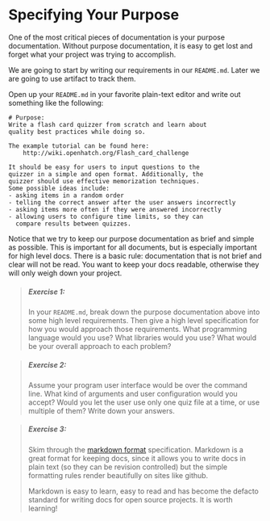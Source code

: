 # Specifying Your Purpose

One of the most critical pieces of documentation is your purpose documentation.
Without purpose documentation, it is easy to get lost and forget what your
project was trying to accomplish.

We are going to start by writing our requirements in our `README.md`.  Later we
are going to use artifact to track them.

Open up your `README.md` in your favorite plain-text editor and write out
something like the following:

```
# Purpose:
Write a flash card quizzer from scratch and learn about
quality best practices while doing so.

The example tutorial can be found here:
    http://wiki.openhatch.org/Flash_card_challenge

It should be easy for users to input questions to the
quizzer in a simple and open format. Additionally, the
quizzer should use effective memorization techniques.
Some possible ideas include:
- asking items in a random order
- telling the correct answer after the user answers incorrectly
- asking items more often if they were answered incorrectly
- allowing users to configure time limits, so they can
  compare results between quizzes.
```

Notice that we try to keep our purpose documentation as brief and simple as
possible. This is important for all documents, but is especially important for
high level docs. There is a basic rule: documentation that is not brief and
clear will not be read. You want to keep your docs readable, otherwise they
will only weigh down your project.

> ##### Exercise 1:
> In your `README.md`, break down the purpose documentation above into some high
> level requirements. Then give a high level specification for how you would
> approach those requirements. What programming language would you use? What
> libraries would you use? What would be your overall approach to each problem?

> ##### Exercise 2:
> Assume your program user interface would be over the command line. What kind
> of arguments and user configuration would you accept? Would you let the user
> use only one quiz file at a time, or use multiple of them? Write down your
> answers.

> ##### Exercise 3:
> Skim through the [markdown format][1] specification. Markdown is a great
> format for keeping docs, since it allows you to write docs in plain text
> (so they can be revision controlled) but the simple formatting rules
> render beautifully on sites like github.
>
> Markdown is easy to learn, easy to read and has become the defacto standard
> for writing docs for open source projects. It is worth learning!

[1]: https://gitbookio.gitbooks.io/markdown/content/
